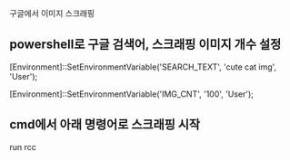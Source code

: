 
구글에서 이미지 스크래핑

powershell로 구글 검색어, 스크래핑 이미지 개수 설정
--------------------------------------------------
[Environment]::SetEnvironmentVariable('SEARCH_TEXT', 'cute cat img', 'User');

[Environment]::SetEnvironmentVariable('IMG_CNT', '100', 'User');


cmd에서 아래 명령어로 스크래핑 시작
--------------------------------------------------
run rcc